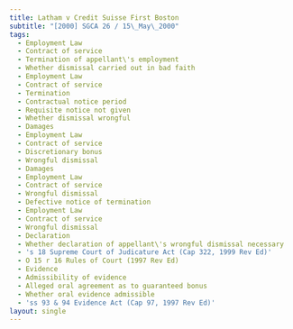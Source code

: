 ```yaml
---
title: Latham v Credit Suisse First Boston
subtitle: "[2000] SGCA 26 / 15\_May\_2000"
tags:
  - Employment Law
  - Contract of service
  - Termination of appellant\'s employment
  - Whether dismissal carried out in bad faith
  - Employment Law
  - Contract of service
  - Termination
  - Contractual notice period
  - Requisite notice not given
  - Whether dismissal wrongful
  - Damages
  - Employment Law
  - Contract of service
  - Discretionary bonus
  - Wrongful dismissal
  - Damages
  - Employment Law
  - Contract of service
  - Wrongful dismissal
  - Defective notice of termination
  - Employment Law
  - Contract of service
  - Wrongful dismissal
  - Declaration
  - Whether declaration of appellant\'s wrongful dismissal necessary
  - 's 18 Supreme Court of Judicature Act (Cap 322, 1999 Rev Ed)'
  - O 15 r 16 Rules of Court (1997 Rev Ed)
  - Evidence
  - Admissibility of evidence
  - Alleged oral agreement as to guaranteed bonus
  - Whether oral evidence admissible
  - 'ss 93 & 94 Evidence Act (Cap 97, 1997 Rev Ed)'
layout: single
---
```


